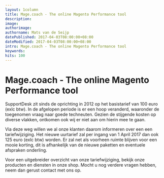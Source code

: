 ```yaml
---
layout: 1column
title: Mage.coach - The online Magento Performance tool
description:
image:
authorimage:
authorname: Mats van de Seijp
datePublished: 2017-04-03T08:00:00+08:00
dateModified: 2017-04-03T08:00:00+08:00
intro: Mage.coach - The online Magento Performance tool
keywords:
hits: 100
---
```


# Mage.coach - The online Magento Performance tool

SupportDesk zit sinds de oprichting in 2012 op het basistarief van 100 euro (exlc btw).
In de afgelopen periode is er een hoop veranderd, waaronder de toegenomen vraag naar goede techneuten.
Gezien de stijgende kosten op diverse vlakken, ontkomen ook wij er niet aan om hierin mee te gaan.

Via deze weg willen we al onze klanten daarom informeren over een een tariefwijziging.
Het nieuwe uurtarief zal per ingang van 1 April 2017 dan ook 125 euro (exlc btw) worden.
Er zal net als voorheen ruimte blijven voor een mooie korting, dit is afhankelijk van de nieuwe paketten en eventuele afspraken onderling.

Voor een uitgebreider overzicht van onze tariefwijziging, bekijk onze producten en diensten in onze shop. Mocht u nog verdere vragen hebben, neem dan gerust contact met ons op.
